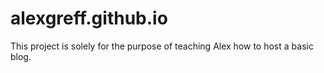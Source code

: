 # alexgreff.github.io
This project is solely for the purpose of teaching Alex how to host a basic blog.
